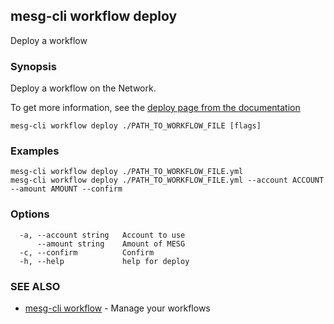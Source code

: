 ## mesg-cli workflow deploy

Deploy a workflow

### Synopsis

Deploy a workflow on the Network.

To get more information, see the [deploy page from the documentation](https://docs.mesg.tech/workflow/deploy.html)

```
mesg-cli workflow deploy ./PATH_TO_WORKFLOW_FILE [flags]
```

### Examples

```
mesg-cli workflow deploy ./PATH_TO_WORKFLOW_FILE.yml
mesg-cli workflow deploy ./PATH_TO_WORKFLOW_FILE.yml --account ACCOUNT --amount AMOUNT --confirm
```

### Options

```
  -a, --account string   Account to use
      --amount string    Amount of MESG
  -c, --confirm          Confirm
  -h, --help             help for deploy
```

### SEE ALSO

* [mesg-cli workflow](mesg-cli_workflow.md)	 - Manage your workflows

